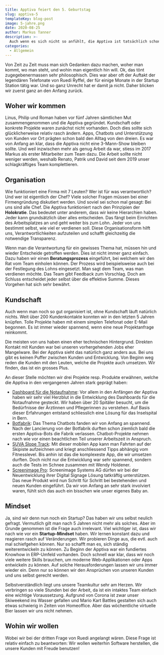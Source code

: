 ```yaml
---
title: Apptiva feiert den 5. Geburtstag
slug: apptiva-5
templateKey: blog-post
image: 5-jahre.png
date: 2020-08-25
author: Markus Tanner
description: >-
  Auch wenn es sich nicht so anfühlt, die Apptiva ist tatsächlich schon 5-jährig. Während den 5 Jahren durften wir viele wertvolle Erfahrungen sammeln. In diesem Blogpost lassen wir euch etwas an unserem Rückblick teilhaben.
categories:
  - Allgemein
---
```


Von Zeit zu Zeit muss man sich Gedanken dazu machen, woher man kommt, wo man steht, und wohin man eigentlich hin will. Ok, das tönt zugegebenermassen sehr philosophisch. Dies war aber oft der Auftakt der legendären Telefonate von Ruedi Ryffel, der für einige Monate in der Startup Station tätig war. Und so ganz Unrecht hat er damit ja nicht. Daher blicken wir zuerst ganz an den Anfang zurück.

## Woher wir kommen

Linus, Philip und Roman haben vor fünf Jahren sämtlichen Mut zusammengenommen und die Apptiva gegründet. Kundschaft oder konkrete Projekte waren zunächst nicht vorhanden. Doch dies sollte sich glücklicherweise relativ rasch ändern. Apps, Chatbots und Unterstützung von Kunden vor Ort prägten schon bald den Alltag von den dreien. Es war von Anfang an klar, dass die Apptiva nicht eine 3-Mann-Show bleiben sollte. Und weil inzwischen mehr als genug Arbeit da war, stiess im 2017 Markus als erster Mitarbeiter zum Team dazu. Die Arbeit sollte nicht weniger werden, weshalb Renato, Patrik und David seit dem 2019 unser schlagkräftiges Team komplettieren.

## Organisation

Wie funktioniert eine Firma mit 7 Leuten? Wer ist für was verantwortlich? Und wer ist eigentlich der Chef? Viele solcher Fragen müssen bei einer Firmengründung diskutiert werden. Und soviel sei schon mal gesagt: Bei uns sind alle Chef. Die Apptiva funktioniert nach den Prinzipien der **Holokratie**. Das bedeutet unter anderem, dass wir keine Hierarchien haben. Jeder kann grundsätzlich über alles entscheiden. Das fängt beim Einrichten des Arbeitsplatzes an und geht weiter bis zum Lohn. Jeder von uns bestimmt selbst, wie viel er verdienen soll. Diese Organisationsform hilft uns, Verantwortlichkeiten aufzuteilen und schafft gleichzeitig die notwendige Transparenz.

Wenn man die Verantwortung für ein gewisses Thema hat, müssen hin und wieder Entscheide getroffen werden. Dies ist nicht immer ganz einfach. Dazu haben wir einen **Beratungsprozess** eingeführt, bei welchem wir den Rat vom Team einholen können. Der Prozess wird beispielsweise auch bei der Festlegung des Lohns eingesetzt. Man sagt dem Team, was man verdienen möchte. Das Team gibt Feedback zum Vorschlag. Doch am Schluss entscheidet jeder selbst über die effektive Summe. Dieses Vorgehen hat sich sehr bewährt.

## Kundschaft

Auch wenn man noch so gut organisiert ist, ohne Kundschaft läuft natürlich nichts. Weit über 200 Kundenkontakte konnten wir in den letzten 5 Jahren knüpfen. Tolle Projekte haben mit einem simplen Telefonat oder E-Mail begonnen. Es ist immer wieder spannend, wenn eine neue Projektanfrage reinkommt.

Die meisten von uns haben einen eher technischen Hintergrund. Direkten Kontakt mit Kunden war bei unseren vorhergehenden Jobs eher Mangelware. Bei der Apptiva sieht das natürlich ganz anders aus. Bei uns gibt es keinen Puffer zwischen Kunden und Entwicklung. Von Beginn weg reden die Kunden mit den Leuten, welche die Projekte auch umsetzen. Wir finden, das ist ein grosses Plus.

An dieser Stelle möchten wir drei Projekte resp. Produkte erwähnen, welche die Apptiva in den vergangenen Jahren stark geprägt haben:

- [Dashboard für die Notaufnahme](https://apptiva.ch/dashboard-notaufnahme/): Vor allem in den Anfängen der Apptiva haben wir sehr viel Herzblut in die Entwicklung des Dashboards für die Notaufnahme gesteckt. Wir haben über 20 Spitäler besucht, um die Bedürfnisse der Ärztinnen und Pflegerinnen zu verstehen. Auf Basis dieser Erfahrungen entstand schliesslich eine Lösung für das Inselspital in Bern.
- [Botfabrik](https://www.botfabrik.ch): Das Thema Chatbots fanden wir von Anfang an spannend. Nach der Lancierung von der Botfabrik durften schon ziemlich bald die ersten Apptiva-Bots die Fabrik verlassen. Chatbot-Projekte nehmen nach wie vor einen beachtlichen Teil unserer Arbeitszeit in Anspruch.
- [SUVA Slope Track](https://www.suva.ch/de-CH/material/Factsheets/slope-track-de): Mit dieser mobilen App kann man Fahrten auf der Skipiste aufzeichnen und kriegt anschliessend Tipps abhängig vom Fitnesslevel. Bis anhin ist das die komplexeste App, die wir umsetzen durften. Doch nicht nur die Entwicklung war sehr spannend, sondern auch die Tests im Schnee zusammen mit Wendy Holdener.
- [Screenimage Pro](https://screenimage.ch/): Screenimage Systems AG dürfen wir bei der Neuentwicklung ihrer Digital Signage Lösung tatkräftig unterstützen. Das neue Produkt wird nun Schritt für Schritt bei bestehenden und neuen Kunden eingeführt. Da wir von Anfang an sehr stark involviert waren, fühlt sich das auch ein bisschen wie unser eigenes Baby an.

## Mindset

Ja, sind wir denn nun noch ein Startup? Das haben wir uns selbst neulich gefragt. Vermutlich gilt man nach 5 Jahren nicht mehr als solches. Aber im Grunde genommen ist die Frage auch irrelevant. Viel wichtiger ist, dass wir nach wie vor ein **Startup-Mindset** haben. Wir lernen konstant dazu und reagieren rasch auf Veränderungen. Wir probieren Dinge aus, die evtl. auch mal schiefgehen können. Nur so schafft man es, sich ständig weiterentwickeln zu können. Zu Beginn der Apptiva war ein fundiertes Knowhow in ERP-Umfeld vorhanden. Doch schnell war klar, dass wir noch viele weitere Skills brauchen, um moderne Web-Applikationen oder Apps entwickeln zu können. Auf solche Herausforderungen lassen wir uns immer wieder ein. Denn nur so können wir den Ansprüchen von unseren Kunden und uns selbst gerecht werden.

Selbstverständlich liegt uns unsere Teamkultur sehr am Herzen. Wir verbringen so viele Stunden bei der Arbeit, da ist ein intaktes Team einfach eine wichtige Voraussetzung. Aufgrund von Corona ist zwar unser Skiweekend ins Wasser gefallen und Mario Kart Battles gestalten sich auch etwas schwierig in Zeiten von Homeoffice. Aber das wöchentliche virtuelle Bier lassen wir uns nicht nehmen.

## Wohin wir wollen

Wobei wir bei der dritten Frage von Ruedi angelangt wären. Diese Frage ist relativ einfach zu beantworten: Wir wollen weiterhin Software herstellen, die unsere Kunden mit Freude benutzen!
